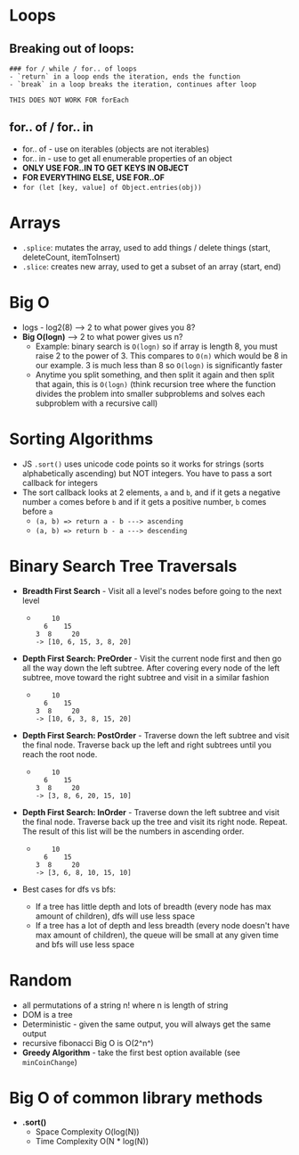 # Loops

## Breaking out of loops:

    ### for / while / for.. of loops
    - `return` in a loop ends the iteration, ends the function
    - `break` in a loop breaks the iteration, continues after loop

    THIS DOES NOT WORK FOR forEach

## for.. of / for.. in

- for.. of - use on iterables (objects are not iterables)
- for.. in - use to get all enumerable properties of an object
- **ONLY USE FOR..IN TO GET KEYS IN OBJECT**
- **FOR EVERYTHING ELSE, USE FOR..OF**
- `for (let [key, value] of Object.entries(obj))`

# Arrays

- `.splice`: mutates the array, used to add things / delete things (start, deleteCount, itemToInsert)
- `.slice`: creates new array, used to get a subset of an array (start, end)

# Big O

- logs - log2(8) --> 2 to what power gives you 8?
- **Big O(logn)** --> 2 to what power gives us n?
  - Example: binary search is `O(logn)` so if array is length 8, you must raise 2 to the power of 3. This compares to `O(n)` which would be 8 in our example. 3 is much less than 8 so `O(logn)` is significantly faster
  - Anytime you split something, and then split it again and then split that again, this is `O(logn)` (think recursion tree where the function divides the problem into smaller subproblems and solves each subproblem with a recursive call)

# Sorting Algorithms

- JS `.sort()` uses unicode code points so it works for strings (sorts alphabetically ascending) but NOT integers. You have to pass a sort callback for integers
- The sort callback looks at 2 elements, `a` and `b`, and if it gets a negative number `a` comes before `b` and if it gets a positive number, `b` comes before `a`
  - `(a, b) => return a - b ---> ascending`
  - `(a, b) => return b - a ---> descending`

# Binary Search Tree Traversals

- **Breadth First Search** - Visit all a level's nodes before going to the next level

  - ```
        10
      6    15
    3  8     20
    -> [10, 6, 15, 3, 8, 20]
    ```

- **Depth First Search: PreOrder** - Visit the current node first and then go all the way down the left subtree. After covering every node of the left subtree, move toward the right subtree and visit in a similar fashion
  - ```
        10
      6    15
    3  8     20
    -> [10, 6, 3, 8, 15, 20]
    ```
- **Depth First Search: PostOrder** - Traverse down the left subtree and visit the final node. Traverse back up the left and right subtrees until you reach the root node.
  - ```
        10
      6    15
    3  8     20
    -> [3, 8, 6, 20, 15, 10]
    ```
- **Depth First Search: InOrder** - Traverse down the left subtree and visit the final node. Traverse back up the tree and visit its right node. Repeat. The result of this list will be the numbers in ascending order.
  - ```
        10
      6    15
    3  8     20
    -> [3, 6, 8, 10, 15, 10]
    ```
- Best cases for dfs vs bfs:
  - If a tree has little depth and lots of breadth (every node has max amount of children), dfs will use less space
  - If a tree has a lot of depth and less breadth (every node doesn't have max amount of children), the queue will be small at any given time and bfs will use less space

# Random

- all permutations of a string n! where n is length of string
- DOM is a tree
- Deterministic - given the same output, you will always get the same output
- recursive fibonacci Big O is O(2^n^)
- **Greedy Algorithm** - take the first best option available (see `minCoinChange`)

# Big O of common library methods

- **.sort()**
  - Space Complexity O(log(N))
  - Time Complexity O(N \* log(N))
